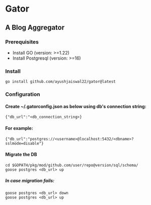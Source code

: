 # Gator
## A Blog Aggregator

### Prerequisites
 - Install GO (version: >=1.22)
 - Install Postgresql (version: >=16)

### Install
`go install github.com/ayushjaiswal22/gator@latest`

### Configuration
#### Create ~/.gatorconfig.json as below using db's connection string:
`{"db_url":"<db_connection_string>}`
#### For example:
`{"db_url":"postgres://<username>@localhost:5432/<dbname>?sslmode=disable"}`

#### Migrate the DB
```
cd $GOPATH/pkg/mod/github.com/user/repo@version/sql/schema/
goose postgres <db_url> up
```

##### In case migration fails:
```
goose postgres <db_url> down
goose postgres <db_url> up
```


